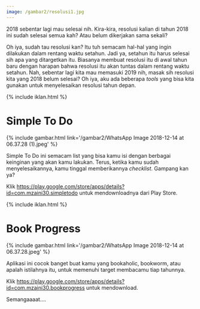 ```yaml
---
image: /gambar2/resolusi1.jpg
---
```


2018 sebentar lagi mau selesai nih. Kira-kira, resolusi kalian di tahun 2018 ini sudah selesai semua kah? Atau belum dikerjakan sama sekali?

Oh iya, sudah tau resolusi kan? Itu tuh semacam hal-hal yang ingin dilakukan dalam rentang waktu setahun. Jadi ya, setahun itu harus selesai sih apa yang ditargetkan itu. Biasanya membuat resolusi itu di awal tahun baru dengan harapan bahwa resolusi itu akan tuntas dalam rentang waktu setahun. Nah, sebentar lagi kita mau memasuki 2019 nih, masak sih resolusi kita yang 2018 belum selesai? Oh iya, aku ada beberapa _tools_ yang bisa kita gunakan untuk menyelesaikan resolusi tahun depan.

{% include iklan.html %}

# Simple To Do

{% include gambar.html link='/gambar2/WhatsApp Image 2018-12-14 at 06.37.28 (1).jpeg' %}

Simple To Do ini semacam list yang bisa kamu isi dengan berbagai keinginan yang akan kamu lakukan. Terus, ketika kamu sudah menyelesaikannya, kamu tinggal memberikannya _checklist_. Gampang kan ya?

Klik <https://play.google.com/store/apps/details?id=com.mzaini30.simpletodo> untuk mendownloadnya dari Play Store.

{% include iklan.html %}

# Book Progress

{% include gambar.html link='/gambar2/WhatsApp Image 2018-12-14 at 06.37.28.jpeg' %}

Aplikasi ini cocok banget buat kamu yang bookaholic, bookworm, atau apalah istilahnya itu, untuk memenuhi target membacamu tiap tahunnya.

Klik <https://play.google.com/store/apps/details?id=com.mzaini30.bookprogress> untuk mendownload.

Semangaaaat....
